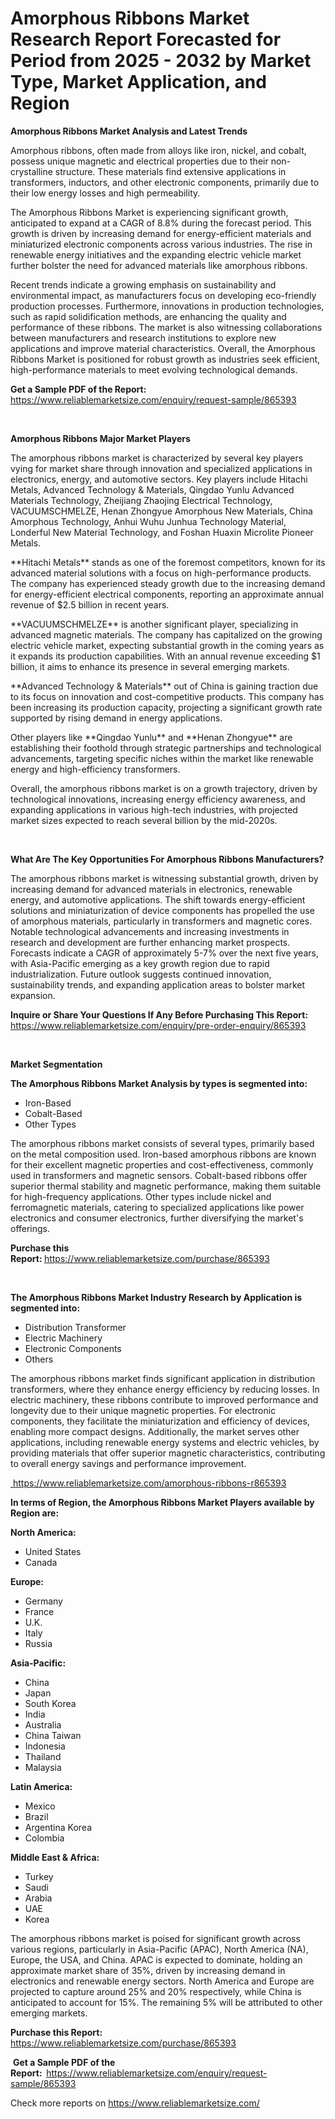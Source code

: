 <p><h1>Amorphous Ribbons Market Research Report Forecasted for Period from 2025 -  2032 by Market Type, Market Application, and Region</h1></p><p><strong>Amorphous Ribbons Market Analysis and Latest Trends</strong></p>
<p><p>Amorphous ribbons, often made from alloys like iron, nickel, and cobalt, possess unique magnetic and electrical properties due to their non-crystalline structure. These materials find extensive applications in transformers, inductors, and other electronic components, primarily due to their low energy losses and high permeability.</p><p>The Amorphous Ribbons Market is experiencing significant growth, anticipated to expand at a CAGR of 8.8% during the forecast period. This growth is driven by increasing demand for energy-efficient materials and miniaturized electronic components across various industries. The rise in renewable energy initiatives and the expanding electric vehicle market further bolster the need for advanced materials like amorphous ribbons.</p><p>Recent trends indicate a growing emphasis on sustainability and environmental impact, as manufacturers focus on developing eco-friendly production processes. Furthermore, innovations in production technologies, such as rapid solidification methods, are enhancing the quality and performance of these ribbons. The market is also witnessing collaborations between manufacturers and research institutions to explore new applications and improve material characteristics. Overall, the Amorphous Ribbons Market is positioned for robust growth as industries seek efficient, high-performance materials to meet evolving technological demands.</p></p>
<p><strong>Get a Sample PDF of the Report:&nbsp;</strong> <a href="https://www.reliablemarketsize.com/enquiry/request-sample/865393?utm_campaign=2274&utm_medium=2&utm_source=Github&utm_content=ia&utm_term=30012025&utm_id=amorphous-ribbons">https://www.reliablemarketsize.com/enquiry/request-sample/865393</a></p>
<p>&nbsp;</p>
<p><strong>Amorphous Ribbons Major Market Players</strong></p>
<p><p>The amorphous ribbons market is characterized by several key players vying for market share through innovation and specialized applications in electronics, energy, and automotive sectors. Key players include Hitachi Metals, Advanced Technology & Materials, Qingdao Yunlu Advanced Materials Technology, Zheijiang Zhaojing Electrical Technology, VACUUMSCHMELZE, Henan Zhongyue Amorphous New Materials, China Amorphous Technology, Anhui Wuhu Junhua Technology Material, Londerful New Material Technology, and Foshan Huaxin Microlite Pioneer Metals.</p><p>**Hitachi Metals** stands as one of the foremost competitors, known for its advanced material solutions with a focus on high-performance products. The company has experienced steady growth due to the increasing demand for energy-efficient electrical components, reporting an approximate annual revenue of $2.5 billion in recent years. </p><p>**VACUUMSCHMELZE** is another significant player, specializing in advanced magnetic materials. The company has capitalized on the growing electric vehicle market, expecting substantial growth in the coming years as it expands its production capabilities. With an annual revenue exceeding $1 billion, it aims to enhance its presence in several emerging markets.</p><p>**Advanced Technology & Materials** out of China is gaining traction due to its focus on innovation and cost-competitive products. This company has been increasing its production capacity, projecting a significant growth rate supported by rising demand in energy applications. </p><p>Other players like **Qingdao Yunlu** and **Henan Zhongyue** are establishing their foothold through strategic partnerships and technological advancements, targeting specific niches within the market like renewable energy and high-efficiency transformers.</p><p>Overall, the amorphous ribbons market is on a growth trajectory, driven by technological innovations, increasing energy efficiency awareness, and expanding applications in various high-tech industries, with projected market sizes expected to reach several billion by the mid-2020s.</p></p>
<p>&nbsp;</p>
<p><strong>What Are The Key Opportunities For Amorphous Ribbons Manufacturers?</strong></p>
<p><p>The amorphous ribbons market is witnessing substantial growth, driven by increasing demand for advanced materials in electronics, renewable energy, and automotive applications. The shift towards energy-efficient solutions and miniaturization of device components has propelled the use of amorphous materials, particularly in transformers and magnetic cores. Notable technological advancements and increasing investments in research and development are further enhancing market prospects. Forecasts indicate a CAGR of approximately 5-7% over the next five years, with Asia-Pacific emerging as a key growth region due to rapid industrialization. Future outlook suggests continued innovation, sustainability trends, and expanding application areas to bolster market expansion.</p></p>
<p><strong>Inquire or Share Your Questions If Any Before Purchasing This Report:</strong> <a href="https://www.reliablemarketsize.com/enquiry/pre-order-enquiry/865393?utm_campaign=2274&utm_medium=2&utm_source=Github&utm_content=ia&utm_term=30012025&utm_id=amorphous-ribbons">https://www.reliablemarketsize.com/enquiry/pre-order-enquiry/865393</a></p>
<p>&nbsp;</p>
<p><strong>Market Segmentation</strong></p>
<p><strong>The Amorphous Ribbons Market Analysis by types is segmented into:</strong></p>
<p><ul><li>Iron-Based</li><li>Cobalt-Based</li><li>Other Types</li></ul></p>
<p><p>The amorphous ribbons market consists of several types, primarily based on the metal composition used. Iron-based amorphous ribbons are known for their excellent magnetic properties and cost-effectiveness, commonly used in transformers and magnetic sensors. Cobalt-based ribbons offer superior thermal stability and magnetic performance, making them suitable for high-frequency applications. Other types include nickel and ferromagnetic materials, catering to specialized applications like power electronics and consumer electronics, further diversifying the market's offerings.</p></p>
<p><strong>Purchase this Report:&nbsp;</strong><a href="https://www.reliablemarketsize.com/purchase/865393?utm_campaign=2274&utm_medium=2&utm_source=Github&utm_content=ia&utm_term=30012025&utm_id=amorphous-ribbons">https://www.reliablemarketsize.com/purchase/865393</a></p>
<p>&nbsp;</p>
<p><strong>The Amorphous Ribbons Market Industry Research by Application is segmented into:</strong></p>
<p><ul><li>Distribution Transformer</li><li>Electric Machinery</li><li>Electronic Components</li><li>Others</li></ul></p>
<p><p>The amorphous ribbons market finds significant application in distribution transformers, where they enhance energy efficiency by reducing losses. In electric machinery, these ribbons contribute to improved performance and longevity due to their unique magnetic properties. For electronic components, they facilitate the miniaturization and efficiency of devices, enabling more compact designs. Additionally, the market serves other applications, including renewable energy systems and electric vehicles, by providing materials that offer superior magnetic characteristics, contributing to overall energy savings and performance improvement.</p></p>
<p><a href="https://www.reliablemarketsize.com/amorphous-ribbons-r865393?utm_campaign=2274&utm_medium=2&utm_source=Github&utm_content=ia&utm_term=30012025&utm_id=amorphous-ribbons">&nbsp;https://www.reliablemarketsize.com/amorphous-ribbons-r865393</a></p>
<p><strong>In terms of Region, the Amorphous Ribbons Market Players available by Region are:</strong></p>
<p>
    <p> <strong> North America: </strong>
        <ul>
            <li>United States</li>
            <li>Canada</li>
        </ul>
        </p> 
    <p> <strong> Europe: </strong>
        <ul>
            <li>Germany</li>
            <li>France</li>
            <li>U.K.</li>
            <li>Italy</li>
            <li>Russia</li>
        </ul>
        </p> 
    <p> <strong> Asia-Pacific: </strong>
        <ul>
            <li>China</li>
            <li>Japan</li>
            <li>South Korea</li>
            <li>India</li>
            <li>Australia</li>
            <li>China Taiwan</li>
            <li>Indonesia</li>
            <li>Thailand</li>
            <li>Malaysia</li>
        </ul>
        </p> 
    <p> <strong> Latin America: </strong>
        <ul>
            <li>Mexico</li>
            <li>Brazil</li>
            <li>Argentina Korea</li>
            <li>Colombia</li>
        </ul>
        </p> 
    <p> <strong> Middle East & Africa: </strong>
        <ul>
            <li>Turkey</li>
            <li>Saudi</li>
            <li>Arabia</li>
            <li>UAE</li>
            <li>Korea</li>
        </ul>
    </p>
    </p>
<p><p>The amorphous ribbons market is poised for significant growth across various regions, particularly in Asia-Pacific (APAC), North America (NA), Europe, the USA, and China. APAC is expected to dominate, holding an approximate market share of 35%, driven by increasing demand in electronics and renewable energy sectors. North America and Europe are projected to capture around 25% and 20% respectively, while China is anticipated to account for 15%. The remaining 5% will be attributed to other emerging markets.</p></p>
<p><strong>Purchase this Report: </strong><a href="https://www.reliablemarketsize.com/purchase/865393?utm_campaign=2274&utm_medium=2&utm_source=Github&utm_content=ia&utm_term=30012025&utm_id=amorphous-ribbons">https://www.reliablemarketsize.com/purchase/865393</a></p>
<p>&nbsp;<strong>Get a Sample PDF of the Report:&nbsp;&nbsp;</strong><a href="https://www.reliablemarketsize.com/enquiry/request-sample/865393?utm_campaign=2274&utm_medium=2&utm_source=Github&utm_content=ia&utm_term=30012025&utm_id=amorphous-ribbons">https://www.reliablemarketsize.com/enquiry/request-sample/865393</a></p>
<p><strong></strong></p>
<p>Check more reports on <a href="https://www.reliablemarketsize.com/?utm_campaign=2274&utm_medium=2&utm_source=Github&utm_content=ia&utm_term=30012025&utm_id=amorphous-ribbons">https://www.reliablemarketsize.com/</a></p>
